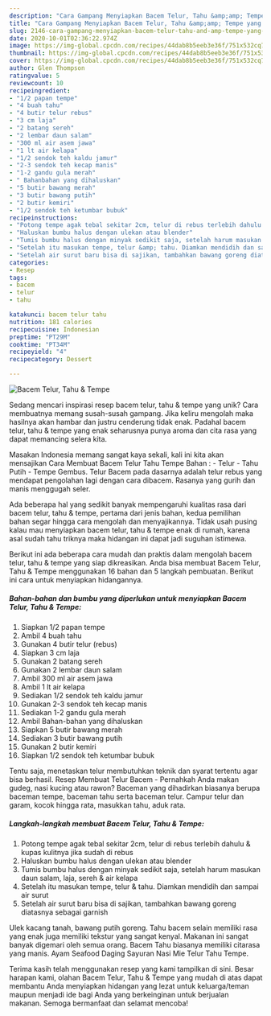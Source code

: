 ```yaml
---
description: "Cara Gampang Menyiapkan Bacem Telur, Tahu &amp;amp; Tempe yang Sempurna"
title: "Cara Gampang Menyiapkan Bacem Telur, Tahu &amp;amp; Tempe yang Sempurna"
slug: 2146-cara-gampang-menyiapkan-bacem-telur-tahu-and-amp-tempe-yang-sempurna
date: 2020-10-01T02:36:22.974Z
image: https://img-global.cpcdn.com/recipes/44dab8b5eeb3e36f/751x532cq70/bacem-telur-tahu-tempe-foto-resep-utama.jpg
thumbnail: https://img-global.cpcdn.com/recipes/44dab8b5eeb3e36f/751x532cq70/bacem-telur-tahu-tempe-foto-resep-utama.jpg
cover: https://img-global.cpcdn.com/recipes/44dab8b5eeb3e36f/751x532cq70/bacem-telur-tahu-tempe-foto-resep-utama.jpg
author: Glen Thompson
ratingvalue: 5
reviewcount: 10
recipeingredient:
- "1/2 papan tempe"
- "4 buah tahu"
- "4 butir telur rebus"
- "3 cm laja"
- "2 batang sereh"
- "2 lembar daun salam"
- "300 ml air asem jawa"
- "1 lt air kelapa"
- "1/2 sendok teh kaldu jamur"
- "2-3 sendok teh kecap manis"
- "1-2 gandu gula merah"
- " Bahanbahan yang dihaluskan"
- "5 butir bawang merah"
- "3 butir bawang putih"
- "2 butir kemiri"
- "1/2 sendok teh ketumbar bubuk"
recipeinstructions:
- "Potong tempe agak tebal sekitar 2cm, telur di rebus terlebih dahulu &amp; kupas kulitnya jika sudah di rebus"
- "Haluskan bumbu halus dengan ulekan atau blender"
- "Tumis bumbu halus dengan minyak sedikit saja, setelah harum masukan daun salam, laja, sereh &amp; air kelapa"
- "Setelah itu masukan tempe, telur &amp; tahu. Diamkan mendidih dan sampai air surut"
- "Setelah air surut baru bisa di sajikan, tambahkan bawang goreng diatasnya sebagai garnish"
categories:
- Resep
tags:
- bacem
- telur
- tahu

katakunci: bacem telur tahu 
nutrition: 181 calories
recipecuisine: Indonesian
preptime: "PT29M"
cooktime: "PT34M"
recipeyield: "4"
recipecategory: Dessert

---
```



![Bacem Telur, Tahu &amp; Tempe](https://img-global.cpcdn.com/recipes/44dab8b5eeb3e36f/751x532cq70/bacem-telur-tahu-tempe-foto-resep-utama.jpg)

Sedang mencari inspirasi resep bacem telur, tahu &amp; tempe yang unik? Cara membuatnya memang susah-susah gampang. Jika keliru mengolah maka hasilnya akan hambar dan justru cenderung tidak enak. Padahal bacem telur, tahu &amp; tempe yang enak seharusnya punya aroma dan cita rasa yang dapat memancing selera kita.

Masakan Indonesia memang sangat kaya sekali, kali ini kita akan mensajikan Cara Membuat Bacem Telur Tahu Tempe Bahan : - Telur - Tahu Putih - Tempe Gembus. Telur Bacem pada dasarnya adalah telur rebus yang mendapat pengolahan lagi dengan cara dibacem. Rasanya yang gurih dan manis menggugah seler.

Ada beberapa hal yang sedikit banyak mempengaruhi kualitas rasa dari bacem telur, tahu &amp; tempe, pertama dari jenis bahan, kedua pemilihan bahan segar hingga cara mengolah dan menyajikannya. Tidak usah pusing kalau mau menyiapkan bacem telur, tahu &amp; tempe enak di rumah, karena asal sudah tahu triknya maka hidangan ini dapat jadi suguhan istimewa.


Berikut ini ada beberapa cara mudah dan praktis dalam mengolah bacem telur, tahu &amp; tempe yang siap dikreasikan. Anda bisa membuat Bacem Telur, Tahu &amp; Tempe menggunakan 16 bahan dan 5 langkah pembuatan. Berikut ini cara untuk menyiapkan hidangannya.

<!--inarticleads1-->

##### Bahan-bahan dan bumbu yang diperlukan untuk menyiapkan Bacem Telur, Tahu &amp; Tempe:

1. Siapkan 1/2 papan tempe
1. Ambil 4 buah tahu
1. Gunakan 4 butir telur (rebus)
1. Siapkan 3 cm laja
1. Gunakan 2 batang sereh
1. Gunakan 2 lembar daun salam
1. Ambil 300 ml air asem jawa
1. Ambil 1 lt air kelapa
1. Sediakan 1/2 sendok teh kaldu jamur
1. Gunakan 2-3 sendok teh kecap manis
1. Sediakan 1-2 gandu gula merah
1. Ambil  Bahan-bahan yang dihaluskan
1. Siapkan 5 butir bawang merah
1. Sediakan 3 butir bawang putih
1. Gunakan 2 butir kemiri
1. Siapkan 1/2 sendok teh ketumbar bubuk


Tentu saja, menetaskan telur membutuhkan teknik dan syarat tertentu agar bisa berhasil. Resep Membuat Telur Bacem - Pernahkah Anda makan gudeg, nasi kucing atau rawon? Baceman yang dihadirkan biasanya berupa baceman tempe, baceman tahu serta baceman telur. Campur telur dan garam, kocok hingga rata, masukkan tahu, aduk rata. 

<!--inarticleads2-->

##### Langkah-langkah membuat Bacem Telur, Tahu &amp; Tempe:

1. Potong tempe agak tebal sekitar 2cm, telur di rebus terlebih dahulu &amp; kupas kulitnya jika sudah di rebus
1. Haluskan bumbu halus dengan ulekan atau blender
1. Tumis bumbu halus dengan minyak sedikit saja, setelah harum masukan daun salam, laja, sereh &amp; air kelapa
1. Setelah itu masukan tempe, telur &amp; tahu. Diamkan mendidih dan sampai air surut
1. Setelah air surut baru bisa di sajikan, tambahkan bawang goreng diatasnya sebagai garnish


Ulek kacang tanah, bawang putih goreng. Tahu bacem selain memiliki rasa yang enak juga memiliki tekstur yang sangat kenyal. Makanan ini sangat banyak digemari oleh semua orang. Bacem Tahu biasanya memiliki citarasa yang manis. Ayam Seafood Daging Sayuran Nasi Mie Telur Tahu Tempe. 

Terima kasih telah menggunakan resep yang kami tampilkan di sini. Besar harapan kami, olahan Bacem Telur, Tahu &amp; Tempe yang mudah di atas dapat membantu Anda menyiapkan hidangan yang lezat untuk keluarga/teman maupun menjadi ide bagi Anda yang berkeinginan untuk berjualan makanan. Semoga bermanfaat dan selamat mencoba!
